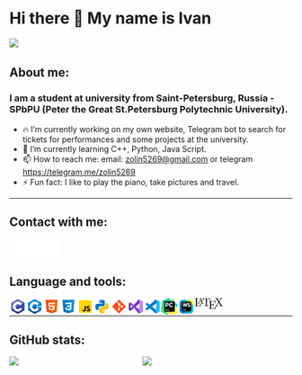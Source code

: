 # Hi there 👋 My name is Ivan
![](https://komarev.com/ghpvc/?username=IMZolin&color=green)
## About me:

### I am a student at university from Saint-Petersburg, Russia - SPbPU (Peter the Great St.Petersburg Polytechnic University).

- 🔥 I’m currently working on my own website, Telegram bot to search for tickets for performances and some projects at the university.
- 🌱 I’m currently learning С++, Python, Java Script.
- 📫 How to reach me: email: zolin5269@gmail.com or telegram https://telegram.me/zolin5269
- ⚡ Fun fact: I like to play the piano, take pictures and travel.
___

## Contact with me:
[<img align ="left" width="30px" alt="IvanZolin Linkedin" src="images/linkedin.png"/>][linkedin]
[<img align ="left" width="30px" alt="IvanZolin Twitter" src="images/twitter.png"/>][twitter]
[<img align ="left" width="30px" alt="IvanZolin Instagram" src="images/instagram.png"/>][instagram]
<br/>
<br/>

## Language and tools:
[<img align ="left" width="30px" alt="C-programming" src="images/c-programming.png"/>][c-programming] 
[<img align ="left" width="30px" alt="C++" src="images/c++.png"/>][c++] 
[<img align ="left" width="30px" alt="HTML5" src="images/html-5.png"/>][html5]
[<img align ="left" width="30px" alt="CSS3" src="images/css3.png"/>][css3]
[<img align ="left" width="30px" alt="JavaScript" src="images/javascript.png"/>][javascript]
[<img align ="left" width="30px" alt="Python" src="images/python.png"/>][python]
[<img align ="left" width="30px" alt="Git" src="images/git.png"/>][git]
[<img align ="left" width="30px" alt="Visual Studio" src="images/visual-studio.png"/>][vs]
[<img align ="left" width="30px" alt="VS Code" src="images/visual-studio-code.png"/>][vs-code]
[<img align ="left" width="30px" alt="PyCharm" src="images/PyCharm.png"/>][py-charm]
[<img align ="left" width="30px" alt="Webstorm" src="images/webstorm.png"/>][webstorm]
[<img align ="left" width="50px" alt="Latex" src="images/latex.png"/>][latex]
<br/>
____

## GitHub stats:
<img align="left" width="47%" src="https://github-readme-stats.vercel.app/api?username=IMZolin&show_icons=true&theme=github_dark">
<img align="left" width="47%" src="https://github-readme-stats.vercel.app/api/top-langs/?username=IMZolin&layout=compact&theme=github_dark">

<!-- https://github-readme-stats.vercel.app/api/top-langs/?username=anuraghazra&langs_count=8 -->

[linkedin]:https://www.linkedin.com/in/ivan-zolin-4474b0233/
[twitter]:https://twitter.com/zolin5269
[instagram]:https://www.instagram.com/zolin5269/
[c-programming]:https://www.cprogramming.com/
[c++]:https://www.w3schools.com/cpp/default.[html5]asp
[html5]:https://www.w3schools.com/html/
[css3]:https://www.w3schools.com/css/
[javascript]:https://www.w3schools.com/js/
[python]:https://www.python.org/
[git]:https://git-scm.com/
[vs]:https://visualstudio.microsoft.com/
[vs-code]:https://code.visualstudio.com/
[py-charm]:https://www.jetbrains.com/ru-ru/pycharm/
[webstorm]:https://www.jetbrains.com/webstorm/
[latex]:https://www.tug.org/begin.html
<!--
**IMZolin/IMZolin** is a ✨ _special_ ✨ repository because its `README.md` (this file) appears on your GitHub profile.

Here are some ideas to get you started:
 

- 👯 I’m looking to collaborate on ...
- 🤔 I’m looking for help with ...
- 💬 Ask me about ...

- 😄 Pronouns: ...
- 
-->
